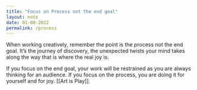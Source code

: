 ```yaml
---
title: "Focus on Process not the end goal"
layout: note
date: 01-08-2022
permalink: /process
---
```


When working creatively, remember the point is the process not the end goal. It’s the journey of discovery, the unexpected twists your mind takes along the way that is where the real joy is. 

If you focus on the end goal, your work will be restrained as you are always thinking for an audience. If you focus on the process, you are doing it for yourself and for joy. [[Art is Play]].
